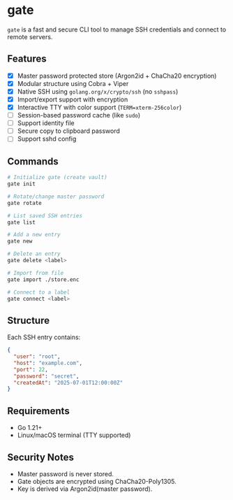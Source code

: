 # gate

`gate` is a fast and secure CLI tool to manage SSH credentials and connect to remote servers.

## Features

- [x] Master password protected store (Argon2id + ChaCha20 encryption)
- [x] Modular structure using Cobra + Viper
- [x] Native SSH using `golang.org/x/crypto/ssh` (no `sshpass`)
- [x] Import/export support with encryption
- [x] Interactive TTY with color support (`TERM=xterm-256color`)
- [ ] Session-based password cache (like `sudo`)
- [ ] Support identity file
- [ ] Secure copy to clipboard password
- [ ] Support sshd config

## Commands

```sh
# Initialize gate (create vault)
gate init

# Rotate/change master password
gate rotate

# List saved SSH entries
gate list

# Add a new entry
gate new

# Delete an entry
gate delete <label>

# Import from file
gate import ./store.enc

# Connect to a label
gate connect <label>
```

## Structure

Each SSH entry contains:

```json
{
  "user": "root",
  "host": "example.com",
  "port": 22,
  "password": "secret",
  "createdAt": "2025-07-01T12:00:00Z"
}
```

## Requirements

* Go 1.21+
* Linux/macOS terminal (TTY supported)

## Security Notes

* Master password is never stored.
* Gate objects are encrypted using ChaCha20-Poly1305.
* Key is derived via Argon2id(master password).


